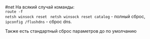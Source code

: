 #net 
На всякий случай команды:  
`route -f`  
`netsh winsock reset ` 
`netsh winsock reset catalog` - полный сброс,  
`ipconfig /flushdns` - сброс dns.  

Также есть стандартный сброс параметров до по умолчанию
